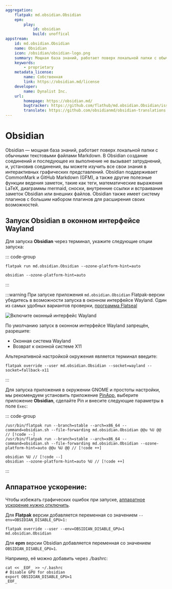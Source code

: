 ```yaml
---
aggregation:
    flatpak: md.obsidian.Obsidian
    epm:
        play:
            id: obsidian
            build: unoffical
appstream:
    id: md.obsidian.Obsidian
    name: Obsidian
    icon: /obsidian/obsidian-logo.png
    summary: Мощная база знаний, работает поверх локальной папки с обычными текстовыми файлами Markdown.
    keywords:
        - proprietary
    metadata_license:
        name: Собственная
        link: https://obsidian.md/license
    developer:
        name: Dynalist Inc.
    url:
        homepage: https://obsidian.md/
        bugtracker: https://github.com/flathub/md.obsidian.Obsidian/issues
        translate: https://github.com/obsidianmd/obsidian-translations
---
```


# Obsidian

Obsidian — мощная база знаний, работает поверх локальной папки с обычными текстовыми файлами Markdown. В Obsidian создание соединений и последующее их выполнение не вызывает затруднений, и, установив соединения, вы можете изучить все свои знания в интерактивных графических представлений. Obsidian поддерживает CommonMark и GitHub Markdown (GFM), а также другие полезные функции ведения заметок, такие как теги, математические выражения LaTeX, диаграммы mermaid, сноски, внутренние ссылки и встраивание заметок Obsidian или внешних файлов. Obsidian также имеет систему плагинов с большим набором плагинов для расширения своих возможностей.

<!--@include: @apps/_parts/install/content-flatpak.md-->
<!--@include: @apps/_parts/install/content-epm-play.md-->

## Запуск Obsidian в оконном интерфейсе Wayland

Для запуска **Obsidian** через терминал, укажите следующие опции запуска:

::: code-group

```shell[flatpak]
flatpak run md.obsidian.Obsidian --ozone-platform-hint=auto
```

```shell[epm play]
obsidian --ozone-platform-hint=auto
```

:::

:::warning
При запуске приложения `md.obsidian.Obsidian` Flatpak-версии убедитесь в возможности запуска в оконном интерфейсе Wayland. Один из самых удобных вариантов проверки, [программа Flatseal](/flatseal)

![Включите оконный интерфейс Wayland](/obsidian/obsidian-1.png)

По умолчанию запуск в оконном интерфейсе Wayland запрещён, разрешите:

-   Оконная система Wayland
-   Возврат к оконной системе X11

Альтернативной настройкой окружения является терминал введите:

```shell
flatpak override --user md.obsidian.Obsidian --socket=wayland --socket=fallback-x11
```

:::

Для запуска приложения в окружении GNOME и простоты настройки, мы рекомендуем установить приложение [PinApp](/pin-app), выберите приложение **Obsidian**, сделайте Pin и внесите следующие параметры в поле `Exec`:

::: code-group

```shell[flatpak]
/usr/bin/flatpak run --branch=stable --arch=x86_64 --command=obsidian.sh --file-forwarding md.obsidian.Obsidian @@u %U @@ // [!code --]
/usr/bin/flatpak run --branch=stable --arch=x86_64 --command=obsidian.sh --file-forwarding md.obsidian.Obsidian --ozone-platform-hint=auto @@u %U @@ // [!code ++]
```

```shell[epm play]
obsidian %U // [!code --]
obsidian --ozone-platform-hint=auto %U // [!code ++]
```

:::

## Аппаратное ускорение:

Чтобы избежать графических ошибок при запуске, [аппаратное ускорение нужно отключить](https://github.com/flathub/md.obsidian.Obsidian?tab=readme-ov-file#gpu-acceleration).

Для **Flatpak** версии добавляется переменная со значением `--env=OBSIDIAN_DISABLE_GPU=1:`

```shell
flatpak override --user --env=OBSIDIAN_DISABLE_GPU=1 md.obsidian.Obsidian
```

Для **epm** версии Obsidian добавляется переменная со значением `OBSIDIAN_DISABLE_GPU=1`.

Например, её можно добавить через ./bashrc:

```shell
cat << _EOF_ >> ~/.bashrc
# Disable GPU for obsidian
export OBSIDIAN_DISABLE_GPU=1
_EOF_
```
